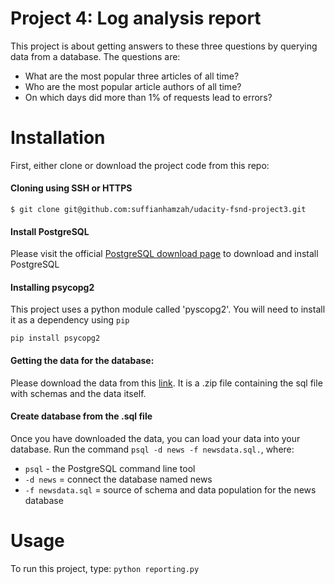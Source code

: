 Project 4: Log analysis report
====================================
This project is about getting answers to these three questions by querying data from a database. The questions are:
* What are the most popular three articles of all time?
* Who are the most popular article authors of all time?
* On which days did more than 1% of requests lead to errors?

# Installation
First, either clone or download the project code from this repo:

#### Cloning using SSH or HTTPS
```
$ git clone git@github.com:suffianhamzah/udacity-fsnd-project3.git
```

#### Install PostgreSQL
Please visit the official [PostgreSQL download page](https://www.postgresql.org/download/) to download and install PostgreSQL

#### Installing psycopg2
This project uses a python module called 'pyscopg2'. You will need to install it as a dependency using `pip`
```
pip install psycopg2
```

#### Getting the data for the database:
Please download the data from this [link](https://d17h27t6h515a5.cloudfront.net/topher/2016/August/57b5f748_newsdata/newsdata.zip). It is a .zip file containing the sql file with schemas and the data itself.

#### Create database from the .sql file
Once you have downloaded the data, you can load your data into your database.
Run the command ```psql -d news -f newsdata.sql.```, where:
* ```psql``` - the PostgreSQL command line tool
* ```-d news``` = connect the database named news
* ```-f newsdata.sql``` = source of schema and data population for the news database
# Usage

To run this project, type: ```python reporting.py```
